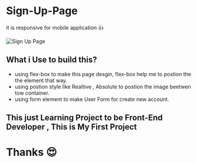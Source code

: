 # Sign-Up-Page

it is responsive for mobile application 👍

![Sign Up Page](https://github.com/medhatassm/Sign-Up-Page/assets/146084564/852b1245-e772-4adb-8fcf-cd67a0095db7)


## What i Use to build this?

* using flex-box to make this page desgin, flex-box help me to postion the the element that way.
* using postion style like Realtive , Absolute to postion the image beetwen tow container.
* using form element to make User Form for create new account.

## This just Learning Project to be Front-End Developer , This is My First Project
# Thanks 😍


